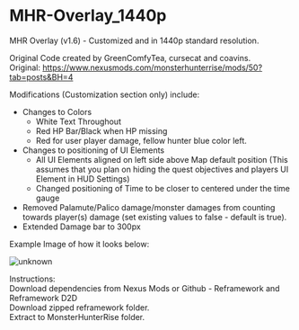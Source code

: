 # MHR-Overlay_1440p
MHR Overlay (v1.6) - Customized and in 1440p standard resolution.

Original Code created by GreenComfyTea, cursecat and coavins.   
Original: https://www.nexusmods.com/monsterhunterrise/mods/50?tab=posts&BH=4

Modifications (Customization section only) include:
- Changes to Colors
  - White Text Throughout
  - Red HP Bar/Black when HP missing
  - Red for user player damage, fellow hunter blue color left.
- Changes to positioning of UI Elements
  - All UI Elements aligned on left side above Map default position (This assumes that you plan on hiding the quest objectives and players UI Element in HUD Settings)
  - Changed positioning of Time to be closer to centered under the time gauge
- Removed Palamute/Palico damage/monster damages from counting towards player(s) damage (set existing values to false - default is true).
- Extended Damage bar to 300px

Example Image of how it looks below:

![unknown](https://user-images.githubusercontent.com/98252692/151910038-77c75b14-6d66-4f8d-91cd-4c60ffb430d1.png)


Instructions:   
Download dependencies from Nexus Mods or Github - Reframework and Reframework D2D  
Download zipped reframework folder.  
Extract to MonsterHunterRise folder.
